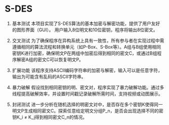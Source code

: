 # S-DES
1. 基本测试
   本项目实现了S-DES算法的基本加密与解密功能，提供了用户友好的图形界面（GUI）。
用户输入8位明文和10位密钥，程序将输出8位密文。

3. 交叉测试
   为了确保程序在异构系统上具有一致性，所有参与者在实现过程中需遵循相同的算法流程和转换单元（如P-Box、S-Box等）。A组与B组使用相同密钥K进行加密，确保明文P在两组中加密后得到相同的密文C，或通过B组程序解密A组的密文C可以恢复明文P。

4. 扩展功能
   该程序支持ASCII编码字符串的加密与解密，输入可以是任意字符，输出为可能含有乱码的ASCII字符串。

5. 暴力破解
   假设找到相同密钥的明、密文对，程序实现了暴力破解功能。通过多线程提高破解效率，并设置时间戳记录破解所需时间，支持视频或动图展示。

6. 封闭测试
   进一步分析在随机选择的明密文对中，是否存在多个密钥K使得同一明文P生成相同密文C。探索任意给定明文分组P_n，是否会出现选择不同的密钥K_i ≠ K_j得到相同密文C_n的情况。

